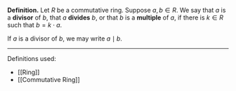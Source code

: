 **Definition.** Let $R$ be a commutative ring. Suppose $a,b\in R$. We say that $a$ is a **divisor** of $b$, that $a$ **divides** $b$, or that $b$ is a **multiple** of $a$, if there is $k\in R$ such that $b=k\cdot a$.

If $a$ is a divisor of $b$, we may write $a\mid b$.
***
Definitions used:
- [[Ring]]
- [[Commutative Ring]]